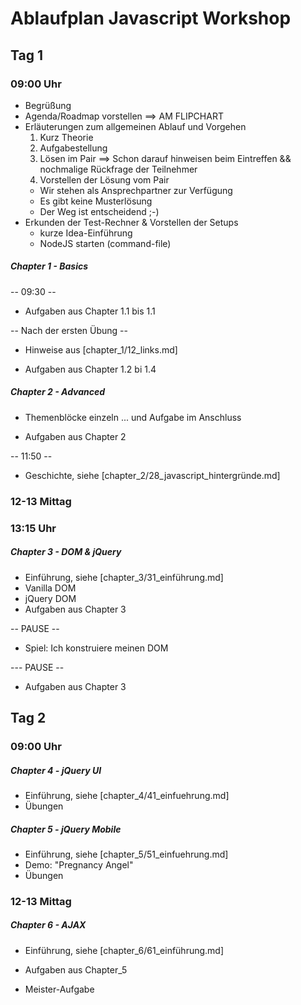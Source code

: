 # Ablaufplan Javascript Workshop

## Tag 1

### 09:00 Uhr

  * Begrüßung
  * Agenda/Roadmap vorstellen                                 ==> AM FLIPCHART
  * Erläuterungen zum allgemeinen Ablauf und Vorgehen
     1. Kurz Theorie
     2. Aufgabestellung
     3. Lösen im Pair                                         ==> Schon darauf hinweisen beim Eintreffen && nochmalige Rückfrage der Teilnehmer
     4. Vorstellen der Lösung vom Pair
     * Wir stehen als Ansprechpartner zur Verfügung
     * Es gibt keine Musterlösung
     * Der Weg ist entscheidend ;-)
  * Erkunden der Test-Rechner & Vorstellen der Setups
     * kurze Idea-Einführung
     * NodeJS starten (command-file)

##### Chapter 1 - Basics

-- 09:30 --

  * Aufgaben aus Chapter 1.1 bis 1.1

  -- Nach der ersten Übung --

  * Hinweise aus [chapter_1/12_links.md]

  * Aufgaben aus Chapter 1.2 bi 1.4

##### Chapter 2 - Advanced

  * Themenblöcke einzeln ... und Aufgabe im Anschluss

  * Aufgaben aus Chapter 2

-- 11:50 --

  * Geschichte, siehe [chapter_2/28_javascript_hintergründe.md]

### 12-13 Mittag

### 13:15 Uhr

##### Chapter 3 - DOM & jQuery

  * Einführung, siehe [chapter_3/31_einführung.md]
  * Vanilla DOM
  * jQuery DOM
  * Aufgaben aus Chapter 3

  -- PAUSE --

  * Spiel: Ich konstruiere meinen DOM

  --- PAUSE --

  * Aufgaben aus Chapter 3

## Tag 2

### 09:00 Uhr

##### Chapter 4 - jQuery UI

  * Einführung, siehe [chapter_4/41_einfuehrung.md]
  * Übungen

##### Chapter 5 - jQuery Mobile

  * Einführung, siehe [chapter_5/51_einfuehrung.md]
  * Demo: "Pregnancy Angel"
  * Übungen

### 12-13 Mittag

##### Chapter 6 - AJAX

  * Einführung, siehe [chapter_6/61_einführung.md]
  * Aufgaben aus Chapter_5

  * Meister-Aufgabe
